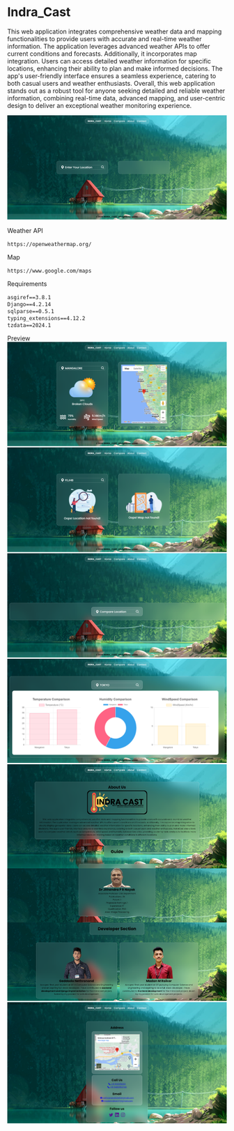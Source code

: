 # Indra_Cast

This web application integrates comprehensive weather data and mapping functionalities to provide users with accurate and real-time weather information. The application leverages advanced weather APIs to offer current conditions and forecasts. Additionally, it incorporates map integration. Users can access detailed weather information for specific locations, enhancing their ability to plan and make informed decisions. The app's user-friendly interface ensures a seamless experience, catering to both casual users and weather enthusiasts. Overall, this web application stands out as a robust tool for anyone seeking detailed and reliable weather information, combining real-time data, advanced mapping, and user-centric design to deliver an exceptional weather monitoring experience.

![Preview](/Screenshots/Homepage.png)

Weather API
```
https://openweathermap.org/
```

Map 
```
https://www.google.com/maps
```

Requirements
```
asgiref==3.8.1
Django==4.2.14
sqlparse==0.5.1
typing_extensions==4.12.2
tzdata==2024.1
```

Preview
![Preview1](/Screenshots/Weather%20Forecast.png)
![Preview2](/Screenshots/Invalid%20Input.png)
![Preview2](/Screenshots/Compare%20Page.png)
![Preview3](/Screenshots/Weather%20Compare.png)
![Preview4](/Screenshots/About%20Page.png)
![Preview5](/Screenshots/Contact%20Page.png)